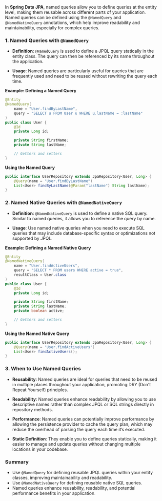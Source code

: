 In **Spring Data JPA**, named queries allow you to define queries at the entity level, making them reusable across different parts of your application. Named queries can be defined using the `@NamedQuery` and `@NamedNativeQuery` annotations, which help improve readability and maintainability, especially for complex queries.

### 1. **Named Queries with `@NamedQuery`**

- **Definition**: `@NamedQuery` is used to define a JPQL query statically in the entity class. The query can then be referenced by its name throughout the application.

- **Usage**: Named queries are particularly useful for queries that are frequently used and need to be reused without rewriting the query each time.

**Example: Defining a Named Query**

```java
@Entity
@NamedQuery(
    name = "User.findByLastName",
    query = "SELECT u FROM User u WHERE u.lastName = :lastName"
)
public class User {
    @Id
    private Long id;

    private String firstName;
    private String lastName;

    // Getters and setters
}
```

**Using the Named Query**

```java
public interface UserRepository extends JpaRepository<User, Long> {
    @Query(name = "User.findByLastName")
    List<User> findByLastName(@Param("lastName") String lastName);
}
```

### 2. **Named Native Queries with `@NamedNativeQuery`**

- **Definition**: `@NamedNativeQuery` is used to define a native SQL query. Similar to named queries, it allows you to reference the query by name.

- **Usage**: Use named native queries when you need to execute SQL queries that may include database-specific syntax or optimizations not supported by JPQL.

**Example: Defining a Named Native Query**

```java
@Entity
@NamedNativeQuery(
    name = "User.findActiveUsers",
    query = "SELECT * FROM users WHERE active = true",
    resultClass = User.class
)
public class User {
    @Id
    private Long id;

    private String firstName;
    private String lastName;
    private boolean active;

    // Getters and setters
}
```

**Using the Named Native Query**

```java
public interface UserRepository extends JpaRepository<User, Long> {
    @Query(name = "User.findActiveUsers")
    List<User> findActiveUsers();
}
```

### 3. **When to Use Named Queries**

- **Reusability**: Named queries are ideal for queries that need to be reused in multiple places throughout your application, promoting DRY (Don't Repeat Yourself) principles.
  
- **Readability**: Named queries enhance readability by allowing you to use descriptive names rather than complex JPQL or SQL strings directly in repository methods.

- **Performance**: Named queries can potentially improve performance by allowing the persistence provider to cache the query plan, which may reduce the overhead of parsing the query each time it’s executed.

- **Static Definition**: They enable you to define queries statically, making it easier to manage and update queries without changing multiple locations in your codebase.

### Summary

- Use `@NamedQuery` for defining reusable JPQL queries within your entity classes, improving maintainability and readability.
- Use `@NamedNativeQuery` for defining reusable native SQL queries.
- Named queries enhance reusability, readability, and potential performance benefits in your application.